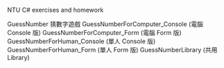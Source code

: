 NTU C# exercises and homework

GuessNumber 猜數字遊戲
   GuessNumberForComputer_Console	(電腦 Console 版)
   GuessNumberForComputer_Form	    (電腦 Form 版)
   GuessNumberForHuman_Console	    (單人 Console 版)
   GuessNumberForHuman_Form	    (單人 Form 版)
   GuessNumberLibrary		        (共用Library)
